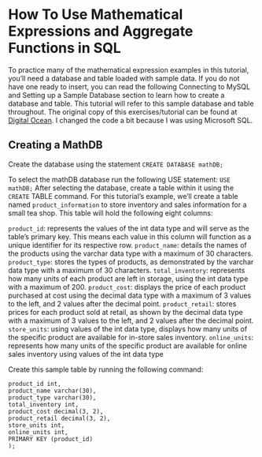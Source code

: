 # How To Use Mathematical Expressions and Aggregate Functions in SQL

To practice many of the mathematical expression examples in this tutorial, you’ll need a database and table loaded with sample data. If you do not have one ready to insert, you can read the following Connecting to MySQL and Setting up a Sample Database section to learn how to create a database and table. This tutorial will refer to this sample database and table throughout.
The original copy of this exercises/tutorial can be found at [Digital Ocean](https://www.digitalocean.com/community/tutorials/how-to-use-mathematical-expressions-in-sql). I changed the code a bit because I was using Microsoft SQL. 

## Creating a MathDB

Create the database using the statement ``CREATE DATABASE mathDB;``

To select the mathDB database run the following USE statement:
``USE mathDB;``
After selecting the database, create a table within it using the ``CREATE`` TABLE command. For this tutorial’s example, we’ll create a table named ``product_information`` to store inventory and sales information for a small tea shop. This table will hold the following eight columns:

``product_id``: represents the values of the int data type and will serve as the table’s primary key. This means each value in this column will function as a unique identifier for its respective row.
``product_name``: details the names of the products using the varchar data type with a maximum of 30 characters.
``product_type``: stores the types of products, as demonstrated by the varchar data type with a maximum of 30 characters.
``total_inventory``: represents how many units of each product are left in storage, using the int data type with a maximum of 200.
``product_cost``: displays the price of each product purchased at cost using the decimal data type with a maximum of 3 values to the left, and 2 values after the decimal point.
``product_retail``: stores prices for each product sold at retail, as shown by the decimal data type with a maximum of 3 values to the left, and 2 values after the decimal point.
``store_units``: using values of the int data type, displays how many units of the specific product are available for in-store sales inventory.
``online_units``: represents how many units of the specific product are available for online sales inventory using values of the int data type

Create this sample table by running the following command:

````CREATE TABLE product_information (
product_id int, 
product_name varchar(30), 
product_type varchar(30), 
total_inventory int,
product_cost decimal(3, 2), 
product_retail decimal(3, 2), 
store_units int,
online_units int,
PRIMARY KEY (product_id)
); 
````
